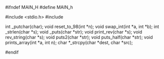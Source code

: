 #ifndef MAIN_H
#define MAIN_h

#include <stdio.h>
#include <unistd>

int _putchar(char);
void reset_to_98(int *n);
void swap_int(int *a, int *b);
int _strlen(char *s);
void _puts(char *str);
void print_rev(char *s);
void rev_string(char *s);
void puts2(char *str);
void puts_half(char *str);
void prints_array(int *a, int n);
char *_strcpy(char *dest, char *src);

#endif
